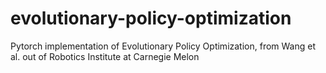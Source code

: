 # evolutionary-policy-optimization
Pytorch implementation of Evolutionary Policy Optimization, from Wang et al. out of Robotics Institute at Carnegie Melon
